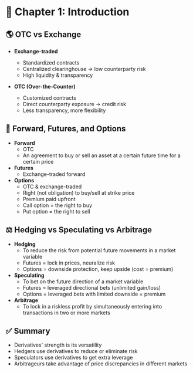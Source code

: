 # 📖 Chapter 1: Introduction

## 🌎 OTC vs Exchange
- **Exchange-traded**
  - Standardized contracts
  - Centralized clearinghouse -> low counterparty risk
  - High liquidity & transparency

- **OTC (Over-the-Counter)**
  - Customized contracts
  - Direct counterparty exposure -> credit risk
  - Less transparency, more flexibility

## 🔑 Forward, Futures, and Options
- **Forward**
  - OTC
  - An agreement to buy or sell an asset at a certain future time for a certain price
- **Futures**
  - Exchange-traded forward
- **Options**
  - OTC & exchange-traded
  - Right (not obligation) to buy/sell at strike price
  - Premium paid upfront
  - Call option = the right to buy
  - Put option = the right to sell

## ⚖️  Hedging vs Speculating vs Arbitrage
- **Hedging**
  - To reduce the risk from potential future movements in a market variable
  - Futures = lock in prices, neuralize risk
  - Options = downside protection, keep upside (cost = premium)
- **Speculating**
  - To bet on the future direction of a market variable
  - Futures = leveraged directional bets (unlimited gain/loss)
  - Options = leveraged bets with limited downside = premium
- **Arbitrage**
  - To lock in a riskless profit by simultaneously entering into transactions in two or more markets

## ✅ Summary
- Derivatives' strength is its versatility
- Hedgers use derivatives to reduce or eliminate risk
- Speculators use derivatives to get extra leverage
- Arbitrageurs take advantage of price discrepancies in different markets
